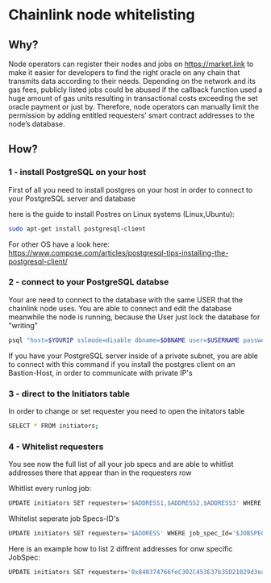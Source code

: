 # Chainlink node whitelisting

## Why?
Node operators can register their nodes and jobs on https://market.link to make it easier for developers to find the right oracle on any chain that transmits data according to their needs. Depending on the network and its gas fees, publicly listed jobs could be abused if the callback function used a huge amount of gas units resulting in transactional costs exceeding the set oracle payment or just by. Therefore, node operators can manually limit the permission by adding entitled requesters’ smart contract addresses to the node’s database.

## How?

### 1 - install PostgreSQL on your host

First of all you need to install postgres on your host in order to connect to your PostgreSQL server and database

here is the guide to install Postres on Linux systems (Linux,Ubuntu):
```bash
sudo apt-get install postgresql-client
```

For other OS have a look here: https://www.compose.com/articles/postgresql-tips-installing-the-postgresql-client/

### 2 - connect to your PostgreSQL databse
Your are need to connect to the database with the same USER that the chainlink node uses. You are able to connect and edit the database meanwhile the node is running, because the User just lock the database for "writing"

```bash
psql "host=$YOURIP sslmode=disable dbname=$DBNAME user=$USERNAME password=$PASSWORD"
```
If you have your PostgreSQL server inside of a private subnet, you are able to connect with this command if you install the postgres client on an Bastion-Host, in order to communicate with private IP's
### 3 - direct to the Initiators table

In order to change or set requester you need to open the initators table

```bash
SELECT * FROM initiators;
```

### 4 - Whitelist requesters

You see now the full list of all your job specs and are able to whitlist addresses there that appear than in the requesters row

Whitlist every runlog job:
```bash
UPDATE initiators SET requesters='$ADDRESS1,$ADDRESS2,$ADDRESS3' WHERE type ='runlog';
```

Whitelist seperate job Specs-ID's
```bash
UPDATE initiators SET requesters='$ADDRESS' WHERE job_spec_Id='$JOBSPECID';
```

Here is an example how to list 2 diffrent addresses for onw specific JobSpec:
```bash
UPDATE initiators SET requesters='0x840374766feC302C453E37b35D21029d3ea00333,0xFfD5E84D50EfEfb19fe927347aB2e366D63a8543' WHERE job_spec_Id='7c4b9450-28f7-4b2e-abd7-d428f03ba45c';
```
